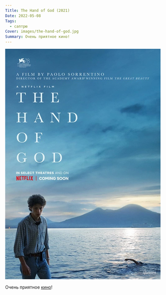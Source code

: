```yaml
---
Title: The Hand of God (2021)
Date: 2022-05-08
Tags:
  - саптрю
Cover: images/the-hand-of-god.jpg
Summary: Очень приятное кино!
---
```


![The Hand of God](images/the-hand-of-god.jpg)

Очень приятное [кино](https://www.imdb.com/title/tt12680684/)!
